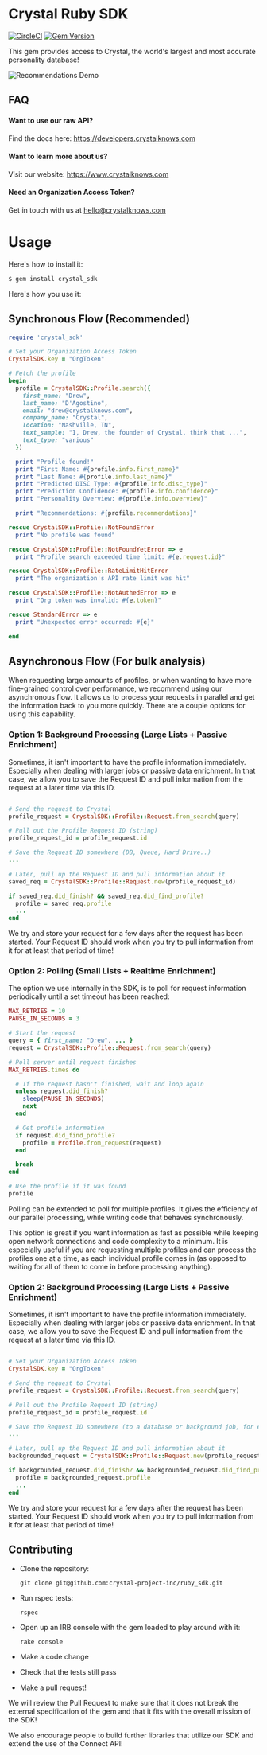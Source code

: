 # Crystal Ruby SDK

[![CircleCI](https://circleci.com/gh/crystal-project-inc/ruby_sdk.svg?style=shield)](https://circleci.com/gh/crystal-project-inc/ruby_sdk)
[![Gem Version](https://badge.fury.io/rb/crystal_sdk.svg)](https://badge.fury.io/rb/crystal_sdk)

This gem provides access to Crystal, the world's largest and most accurate personality database!

![Recommendations Demo](docs/recommendations.png)

## FAQ

#### Want to use our raw API?

Find the docs here:
https://developers.crystalknows.com

#### Want to learn more about us?

Visit our website: https://www.crystalknows.com

#### Need an Organization Access Token?

Get in touch with us at hello@crystalknows.com


# Usage

Here's how to install it:
```bash
$ gem install crystal_sdk
```

Here's how you use it:

## Synchronous Flow (Recommended)

```ruby
require 'crystal_sdk'

# Set your Organization Access Token
CrystalSDK.key = "OrgToken"

# Fetch the profile
begin
  profile = CrystalSDK::Profile.search({
    first_name: "Drew",
    last_name: "D'Agostino",
    email: "drew@crystalknows.com",
    company_name: "Crystal",
    location: "Nashville, TN",
    text_sample: "I, Drew, the founder of Crystal, think that ...",
    text_type: "various"
  })

  print "Profile found!"
  print "First Name: #{profile.info.first_name}"
  print "Last Name: #{profile.info.last_name}"
  print "Predicted DISC Type: #{profile.info.disc_type}"
  print "Prediction Confidence: #{profile.info.confidence}"
  print "Personality Overview: #{profile.info.overview}"

  print "Recommendations: #{profile.recommendations}"

rescue CrystalSDK::Profile::NotFoundError
  print "No profile was found"

rescue CrystalSDK::Profile::NotFoundYetError => e
  print "Profile search exceeded time limit: #{e.request.id}"

rescue CrystalSDK::Profile::RateLimitHitError
  print "The organization's API rate limit was hit"

rescue CrystalSDK::Profile::NotAuthedError => e
  print "Org token was invalid: #{e.token}"

rescue StandardError => e
  print "Unexpected error occurred: #{e}"

end
```

## Asynchronous Flow (For bulk analysis)

When requesting large amounts of profiles, or when wanting to have more fine-grained control over performance, we recommend using our asynchronous flow. It allows us to process your requests in parallel and get the information back to you more quickly. There are a couple options for using this capability.


### Option 1: Background Processing (Large Lists + Passive Enrichment)

Sometimes, it isn't important to have the profile information immediately. Especially when dealing with larger jobs or passive data enrichment. In that case, we allow you to save the Request ID and pull information from the request at a later time via this ID.

```ruby

# Send the request to Crystal
profile_request = CrystalSDK::Profile::Request.from_search(query)

# Pull out the Profile Request ID (string)
profile_request_id = profile_request.id

# Save the Request ID somewhere (DB, Queue, Hard Drive..)
...

# Later, pull up the Request ID and pull information about it
saved_req = CrystalSDK::Profile::Request.new(profile_request_id)

if saved_req.did_finish? && saved_req.did_find_profile?
  profile = saved_req.profile
  ...
end
```

We try and store your request for a few days after the request has been started. Your Request ID should work when you try to pull information from it for at least that period of time!


### Option 2: Polling (Small Lists + Realtime Enrichment)
The option we use internally in the SDK, is to poll for request information periodically until a set timeout has been reached:

```ruby
MAX_RETRIES = 10
PAUSE_IN_SECONDS = 3

# Start the request
query = { first_name: "Drew", ... }
request = CrystalSDK::Profile::Request.from_search(query)

# Poll server until request finishes
MAX_RETRIES.times do

  # If the request hasn't finished, wait and loop again
  unless request.did_finish?
    sleep(PAUSE_IN_SECONDS)
    next
  end

  # Get profile information
  if request.did_find_profile?
    profile = Profile.from_request(request)
  end

  break
end

# Use the profile if it was found
profile
```

Polling can be extended to poll for multiple profiles. It gives the efficiency of our parallel processing, while writing code that behaves synchronously.

This option is great if you want information as fast as possible while keeping open network connections and code complexity to a minimum. It is especially useful if you are requesting multiple profiles and can process the profiles one at a time, as each individual profile comes in (as opposed to waiting for all of them to come in before processing anything).


### Option 2: Background Processing (Large Lists + Passive Enrichment)

Sometimes, it isn't important to have the profile information immediately. Especially when dealing with larger jobs or passive data enrichment. In that case, we allow you to save the Request ID and pull information from the request at a later time via this ID.

```ruby

# Set your Organization Access Token
CrystalSDK.key = "OrgToken"

# Send the request to Crystal
profile_request = CrystalSDK::Profile::Request.from_search(query)

# Pull out the Profile Request ID (string)
profile_request_id = profile_request.id

# Save the Request ID somewhere (to a database or background job, for example)
...

# Later, pull up the Request ID and pull information about it
backgrounded_request = CrystalSDK::Profile::Request.new(profile_request_id)

if backgrounded_request.did_finish? && backgrounded_request.did_find_profile?
  profile = backgrounded_request.profile
  ...
end
```

We try and store your request for a few days after the request has been started. Your Request ID should work when you try to pull information from it for at least that period of time!


## Contributing

- Clone the repository:

  `git clone git@github.com:crystal-project-inc/ruby_sdk.git`

- Run rspec tests:

  `rspec`

- Open up an IRB console with the gem loaded to play around with it:

  `rake console`

- Make a code change

- Check that the tests still pass

- Make a pull request!

We will review the Pull Request to make sure that it does not break the external specification of the gem and that it fits with the overall mission of the SDK!

We also encourage people to build further libraries that utilize our SDK and extend the use of the Connect API!
